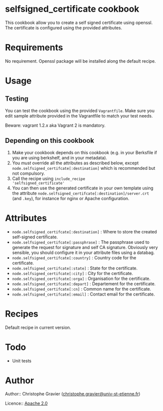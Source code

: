 # selfsigned_certificate cookbook

This cookbook allow you to create a self signed certificate using openssl. The certificate is configured using the provided attributes.

# Requirements

No requirement. Openssl package will be installed along the default recipe.

# Usage

## Testing 

You can test the cookbook using the provided <code>Vagrantfile</code>. Make sure you edit sample attribute provided in the Vagrantfile to match your test needs.

Beware: vagrant 1.2.x aka Vagrant 2 is mandatory.

## Depending on this cookbook

1. Make your cookbook depends on this cookbook (e.g. in your Berksfile if you are using berkshelf, and in your metadata).
2. You _must_ override all the attributes as described below, except <code>node.selfsigned_certifcate[:destination]</code> which is recommended but not compulsory.
3. Call the recipe using <code>include_recipe 'selfsigned_certificate'</code>
4. You can then use the generated certificate in your own template using the attribute <code>node.selfsigned_certifcate[:destination]/server.crt</code> (and <code>.key</code>), for instance for nginx or Apache configuration.

# Attributes

* <code>node.selfsigned_certifcate[:destination]</code> : Where to store the created self-signed certificate.
* <code>node.selfsigned_certifcate[:passphrase]</code> : The passphrase used to generate the request for signature and self CA signature. Obviously very sensible, you should configure it in your attribute files using a databag.
* <code>node.selfsigned_certifcate[:country]</code> : Country code for the certificate.
* <code>node.selfsigned_certifcate[:state]</code> : State for the certificate.
* <code>node.selfsigned_certifcate[:city]</code> : City for the certificate.
* <code>node.selfsigned_certifcate[:orga]</code> : Organisation for the certificate.
* <code>node.selfsigned_certifcate[:depart]</code> : Departement for the certificate.
* <code>node.selfsigned_certifcate[:cn]</code> : Common name for the certificate.
* <code>node.selfsigned_certifcate[:email]</code> : Contact email for the certificate.

# Recipes

Default recipe in current version.

# Todo

* Unit tests

# Author

Author:: Christophe Gravier (<christophe.gravier@univ-st-etienne.fr>)

Licence:: [Apache 2.0](http://www.apache.org/licenses/LICENSE-2.0)
